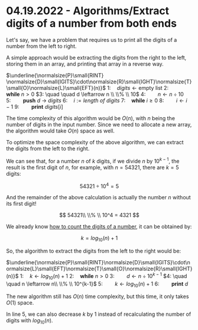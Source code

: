 # 04.19.2022 - Algorithms/Extract digits of a number from both ends

Let's say, we have a problem that requires us to print all the digits of a number from the left to right.

A simple approach would be extracting the digits from the right to the left, storing them in an array, and printing that array in a reverse way.

$\underline{\normalsize{P}\small{RINT} \normalsize{D}\small{IGITS}\cdot\normalsize{R}\small{IGHT}\normalsize{T}\small{O}\normalsize{L}\small{EFT}(n)}$
$1: \quad digits \leftarrow \text{empty list}$
$2: \quad \textbf{while} \ n \gt 0$
$3: \quad \quad d \leftarrow n \\ \\% \\ 10$
$4: \quad \quad n \leftarrow n \div 10$
$5: \quad \quad \textbf{push}\ d\ \rightarrow \ digits$
$6: \quad i := length\ of\ digits$
$7: \quad \textbf{while} \ i \geq 0$
$8: \quad \quad i \leftarrow i - 1$
$9: \quad \quad \textbf{print} \ digits[i]$

The time complexity of this algorithm would be $O(n)$, with $n$ being the number of digits in the input number. Since we need to allocate a new array, the algorithm would take $O(n)$ space as well.

To optimize the space complexity of the above algorithm, we can extract the digits from the left to the right. 

We can see that, for a number $n$ of $k$ digits, if we divide $n$ by $10^{k-1}$, the result is the first digit of $n$, for example, with $n = 54321$, there are $k = 5$ digits:

$$
54321 \div 10^4 = 5
$$

And the remainder of the above calculation is actually the number $n$ without its first digit!

$$
54321\\ \\% \\ 10^4 = 4321
$$

We already know [how to count the digits of a number](/everyday/01-21-2022-math-count-number-of-digits-with-logarithm), it can be obtained by:

$$
k = log_{10}(n) + 1
$$

So, the algorithm to extract the digits from the left to the right would be:

$\underline{\normalsize{P}\small{RINT}\normalsize{D}\small{IGITS}\cdot\normalsize{L}\small{EFT}\normalsize{T}\small{O}\normalsize{R}\small{IGHT}(n)}$
$1: \quad k \leftarrow log_{10}(n) + 1$
$2: \quad \textbf{while} \ n \gt 0$
$3: \quad \quad d \leftarrow n \div 10^{k-1}$
$4: \quad \quad n \leftarrow n\\ \\% \\ 10^{k-1}$
$5: \quad \quad k \leftarrow log_{10}(n) + 1$
$6: \quad \quad \textbf{print} \ d$

The new algorithm still has $O(n)$ time complexity, but this time, it only takes $O(1)$ space.

In line 5, we can also decrease $k$ by 1 instead of recalculating the number of digits with $log_{10}(n)$.